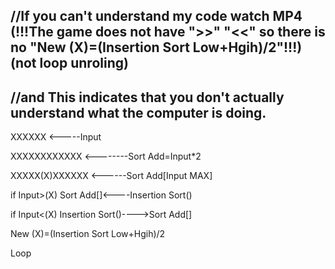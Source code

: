 //If you can't understand my code watch MP4 (!!!The game does not have ">>" "<<" so there is no "New (X)=(Insertion Sort Low+Hgih)/2"!!!)(not loop unroling)
-------------------
//and This indicates that you don't actually understand what the computer is doing.
-------------------


XXXXXX <-----Input

XXXXXXXXXXXX <--------Sort Add=Input*2

XXXXX(X)XXXXXX <------Sort Add[Input MAX]

if Input>(X) Sort Add[]<----Insertion Sort()

if Input<(X) Insertion Sort()---->Sort Add[]

New (X)=(Insertion Sort Low+Hgih)/2

Loop
